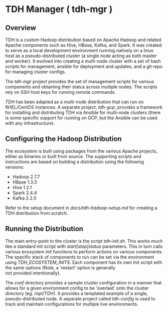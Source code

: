 TDH Manager ( tdh-mgr )
=======================

## Overview
  TDH is a custom Hadoop distribution based on Apache Hadoop and related
Apache components such as Hive, HBase, Kafka, and Spark. It was created to
serve as a local development environment running natively on a linux
host as a pseudo-distributed cluster (a single node acting as both master
and worker).  It evolved into creating a multi-node cluster with a set of
bash scripts for management, ansible for deployment and updates, and
a git repo for managing cluster configs.

  The *tdh-mgr* project provides the set of management scripts for various
components and obtaining their status across multiple nodes. The scripts
rely on SSH host keys for running remote commands.

  *TDH* has been adapted as a multi-node distribution that can run
on RHEL/CentOS instances.  A separate project, *tdh-gcp*, provides a framework
for installing and distributing TDH via Ansible for multi-node clusters
(there is some specific support for running on GCP, but the Ansible can be
used with any infrastructure).


## Configuring the Hadoop Distribution

  The ecosystem is built using packages from the various Apache projects,
either as binaries or built from source. The supporting scripts and
instructions are based on building a distribution using the following
versions:

- Hadoop 2.7.7
- HBase  1.3.3
- Hive   1.2.1
- Spark  2.4.4
- Kafka  2.2.0

Refer to the setup document in *docs/tdh-hadoop-setup.md* for creating a
TDH distribution from scratch.


## Running the Distribution

  The main entry-point to the cluster is the script *tdh-init.sh*. This
works much like a standard init script with *start|stop|status* parameters.
This in turn calls various ecosystem *init* functions to perform actions
on various components.  The specific stack of  components to run can be set
via the environment using *TDH_ECOSYSTEM_INITS*. Each component has its own
Init script with the same options (Note, a 'restart' option is generally  
not provided intentionally).

  The *conf* directory provides a sample cluster configuration in a manner
that allows for a given environment config to be 'overlaid' onto the cluster
directory (eg. /opt/TDH). It provides a templated example of a single,
pseudo-distributed node. A separate project called *tdh-config* is used to
track and maintain configurations for multiple live environments.
